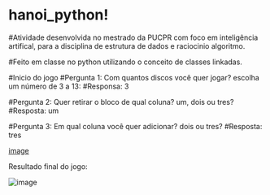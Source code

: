 # hanoi_python!
#Atividade desenvolvida no mestrado da PUCPR com foco em inteligência artifical, para a disciplina de estrutura de dados e raciocinio algoritmo.

#Feito em classe no python utilizando o conceito de classes linkadas.



#Inicio do jogo
#Pergunta 1: Com quantos discos você quer jogar? escolha um número de 3 a 13:
#Responsa: 3

#Pergunta 2: Quer retirar o bloco de qual coluna? um, dois ou tres?
#Resposta: um

#Pergunta 3: Em qual coluna você quer adicionar? dois ou tres?
#Resposta: tres

[image](https://github.com/tiagokp97/hanoi_python/assets/95288951/cb56c754-a3db-4dac-8e0d-77fb6bae829f)


Resultado final do jogo:

![image](https://github.com/tiagokp97/hanoi_python/assets/95288951/c1a2eba7-9be1-447d-a1ba-06b82380ffeb)

